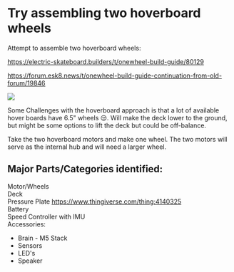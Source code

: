 <!-- .slide: data-background="./Images/header.svg" data-background-repeat="none" data-background-size="40% 40%" data-background-position="center 10%" class="header" -->
# Try assembling two hoverboard wheels

<!-- Put a link to the slides so that students can find them -->

<!-- 
➡️ [**Slides**](/gunterBotsEngineeringCourse/Slides/Lesson2.html ':ignore')
>
<!-- >

!-- ![Image of Engineering Design Circle](../engineeringDesignProcess.png)

 -->
Attempt to assemble two hoverboard wheels:

https://electric-skateboard.builders/t/onewheel-build-guide/80129

https://forum.esk8.news/t/onewheel-build-guide-continuation-from-old-forum/19846

[![](http://img.youtube.com/vi/0dq-1kT_1OI/0.jpg)](http://www.youtube.com/watch?v=0dq-1kT_1OI "Hoverboard OneWheel")

Some Challenges with the hoverboard approach is that a lot of available hover boards have 6.5" wheels :unamused:.  Will make the deck lower to the ground, but might be some options to lift the deck but could be off-balance.

Take the two hoverboard motors and make one wheel. The two motors will serve as the internal hub and will need a larger wheel.

## Major Parts/Categories identified:  
Motor/Wheels\
Deck \
Pressure Plate   https://www.thingiverse.com/thing:4140325  
Battery \
Speed Controller with IMU  
Accessories:  
* Brain - M5 Stack  
* Sensors
* LED's
* Speaker
<!-- > -->